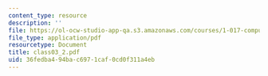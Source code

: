 ```yaml
---
content_type: resource
description: ''
file: https://ol-ocw-studio-app-qa.s3.amazonaws.com/courses/1-017-computing-and-data-analysis-for-environmental-applications-fall-2003/36fedba494bac6971caf0cd0f311a4eb_class03_2.pdf
file_type: application/pdf
resourcetype: Document
title: class03_2.pdf
uid: 36fedba4-94ba-c697-1caf-0cd0f311a4eb
---
```

